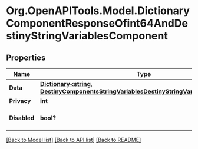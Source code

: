 # Org.OpenAPITools.Model.DictionaryComponentResponseOfint64AndDestinyStringVariablesComponent

## Properties

Name | Type | Description | Notes
------------ | ------------- | ------------- | -------------
**Data** | [**Dictionary&lt;string, DestinyComponentsStringVariablesDestinyStringVariablesComponent&gt;**](DestinyComponentsStringVariablesDestinyStringVariablesComponent.md) |  | [optional] 
**Privacy** | **int** |  | [optional] 
**Disabled** | **bool?** | If true, this component is disabled. | [optional] 

[[Back to Model list]](../README.md#documentation-for-models) [[Back to API list]](../README.md#documentation-for-api-endpoints) [[Back to README]](../README.md)

